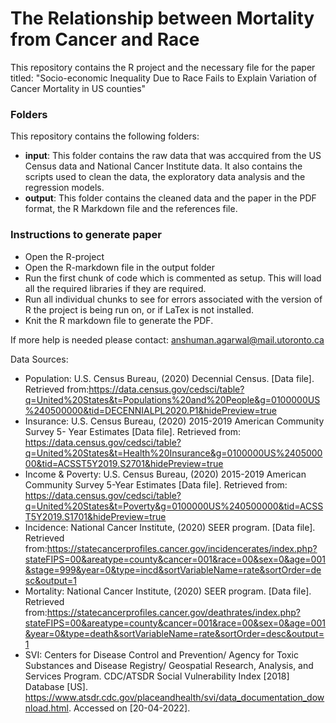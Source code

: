 # The Relationship between Mortality from Cancer and Race
This repository contains the R project and the necessary file for the paper titled: "Socio-economic Inequality Due to Race Fails to Explain Variation of Cancer Mortality in US counties"

### Folders
This repository contains the following folders: 
- **input**: This folder contains the raw data that was accquired from the US Census data and National Cancer Institute data. It also contains the scripts used to clean the data, the exploratory data analysis and the regression models. 
- **output**: This folder contains the cleaned data and the paper in the PDF format, the R Markdown file and the references file. 


### Instructions to generate paper
- Open the R-project 
- Open the R-markdown file in the output folder
- Run the first chunk of code which is commented as setup. This will load all the required libraries if they are required. 
- Run all individual chunks to see for errors associated with the version of R the project is being run on, or if LaTex is not installed. 
- Knit the R markdown file to generate the PDF. 



If more help is needed please contact: anshuman.agarwal@mail.utoronto.ca


Data Sources: 

- Population: U.S. Census Bureau, (2020) Decennial Census. [Data file]. Retrieved from:https://data.census.gov/cedsci/table?q=United%20States&t=Populations%20and%20People&g=0100000US%240500000&tid=DECENNIALPL2020.P1&hidePreview=true
- Insurance: U.S. Census Bureau, (2020) 2015-2019 American Community Survey 5- Year Estimates [Data file]. Retrieved from: https://data.census.gov/cedsci/table?q=United%20States&t=Health%20Insurance&g=0100000US%240500000&tid=ACSST5Y2019.S2701&hidePreview=true
- Income & Poverty: U.S. Census Bureau, (2020) 2015-2019 American Community Survey 5-Year Estimates [Data file]. Retrieved from: https://data.census.gov/cedsci/table?q=United%20States&t=Poverty&g=0100000US%240500000&tid=ACSST5Y2019.S1701&hidePreview=true
- Incidence: National Cancer Institute, (2020) SEER program. [Data file]. Retrieved from:https://statecancerprofiles.cancer.gov/incidencerates/index.php?stateFIPS=00&areatype=county&cancer=001&race=00&sex=0&age=001&stage=999&year=0&type=incd&sortVariableName=rate&sortOrder=desc&output=1
- Mortality: National Cancer Institute, (2020) SEER program. [Data file]. Retrieved from:https://statecancerprofiles.cancer.gov/deathrates/index.php?stateFIPS=00&areatype=county&cancer=001&race=00&sex=0&age=001&year=0&type=death&sortVariableName=rate&sortOrder=desc&output=1
- SVI: Centers for Disease Control and Prevention/ Agency for Toxic Substances and Disease Registry/ Geospatial Research, Analysis, and Services Program. CDC/ATSDR Social Vulnerability
Index [2018] Database [US]. https://www.atsdr.cdc.gov/placeandhealth/svi/data_documentation_download.html. Accessed on [20-04-2022].
